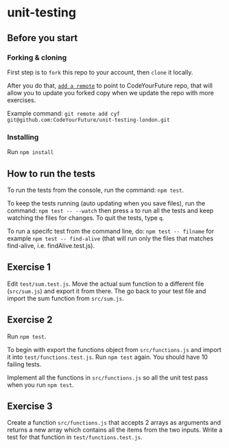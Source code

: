 # unit-testing

## Before you start

### Forking & cloning
First step is to `fork` this repo to your account, then `clone` it locally.

After you do that, [`add a remote`](https://help.github.com/articles/adding-a-remote/) to point to CodeYourFuture repo, that will allow you to update you forked copy when we update the repo with more exercises.

Example command:
`git remote add cyf git@github.com:CodeYourFuture/unit-testing-london.git`

### Installing

Run `npm install`

## How to run the tests
To run the tests from the console, run the command: `npm test`.

To keep the tests running (auto updating when you save files), run the command: `npm test -- --watch` then press `a` to run all the tests and keep watching the files for changes. To quit the tests, type `q`.

To run a specifc test from the command line, do: `npm test -- filname` for example `npm test -- find-alive` (that will run only the files that matches find-alive, i.e. findAlive.test.js).

## Exercise 1

Edit `test/sum.test.js`. Move the actual sum function to a different file (`src/sum.js`) and export it from there. The go back to your test file and import the sum function from `src/sum.js`.

## Exercise 2

Run `npm test`.

To begin with export the functions object from `src/functions.js` and import it into `test/functions.test.js`. Run `npm test` again. You should have 10 failing tests.

Implement all the functions in `src/functions.js` so all the unit test pass when you run `npm test`.

## Exercise 3

Create a function `src/functions.js` that accepts 2 arrays as arguments and returns a new array which contains all the items from the two inputs. Write a test for that function in `test/functions.test.js`.
